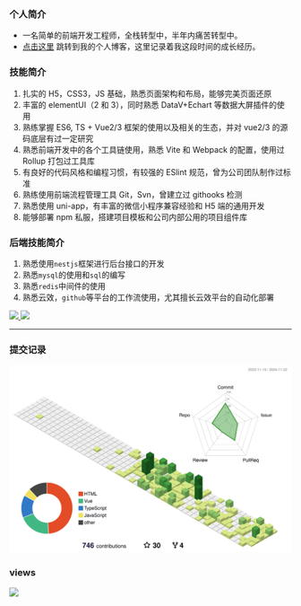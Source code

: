 ### 个人简介

- 一名简单的前端开发工程师，全栈转型中，半年内痛苦转型中。
- [点击这里](https://crazystudent13.cn/) 跳转到我的个人博客，这里记录着我这段时间的成长经历。

### 技能简介

1. 扎实的 H5，CSS3，JS 基础，熟悉页面架构和布局，能够完美页面还原
2. 丰富的 elementUI（2 和 3），同时熟悉 DataV+Echart 等数据大屏插件的使用
3. 熟练掌握 ES6, TS + Vue2/3 框架的使用以及相关的生态，并对 vue2/3 的源码底层有过一定研究
4. 熟悉前端开发中的各个工具链使用，熟悉 Vite 和 Webpack 的配置，使用过 Rollup 打包过工具库
5. 有良好的代码风格和编程习惯，有较强的 ESlint 规范，曾为公司团队制作过标准
6. 熟练使用前端流程管理工具 Git，Svn，曾建立过 githooks 检测
7. 熟悉使用 uni-app，有丰富的微信小程序兼容经验和 H5 端的通用开发
8. 能够部署 npm 私服，搭建项目模板和公司内部公用的项目组件库

### 后端技能简介

1. 熟悉使用`nestjs`框架进行后台接口的开发
2. 熟悉`mysql`的使用和`sql`的编写
3. 熟悉`redis`中间件的使用
4. 熟悉云效，`github`等平台的工作流使用，尤其擅长云效平台的自动化部署

<div>
<a href="https://github.com/CrazyStudent13">
  <img height="160" src="https://github-readme-stats.vercel.app/api?username=CrazyStudent13&show_icons=true&theme=radical"/>
</a>
<a href="https://github.com/CrazyStudent13">
  <img height="160" src="https://github-readme-stats.vercel.app/api/top-langs/?username=CrazyStudent13&layout=compact&theme=Gradient&bg_color=30,ff758c,e4efe9&text_color=black&title_color=29323c"/>
</a>
</div>

---

### 提交记录

![Personal 3D Metrics](./profile-3d-contrib/profile-green-animate.svg)

### views

![](https://komarev.com/ghpvc/?username=CrazyStudent13)
